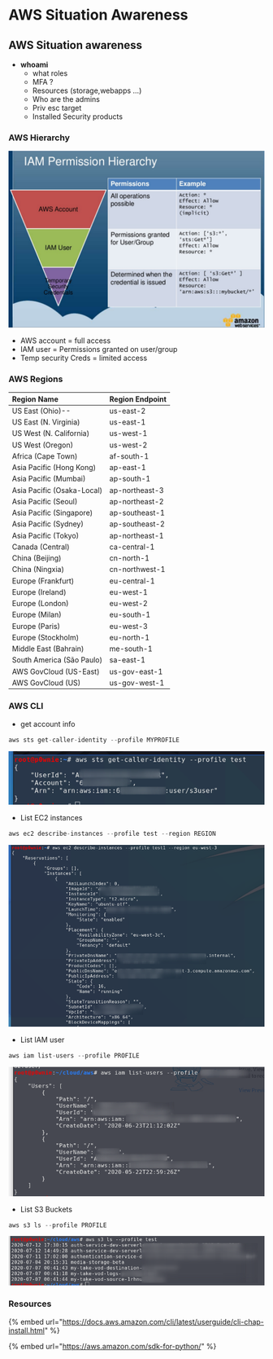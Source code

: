 # AWS Situation Awareness

## AWS Situation awareness

* **whoami**
  * what roles
  * MFA ?
  * Resources \(storage,webapps ...\)
  * Who are the admins
  * Priv esc target
  * Installed Security products

### AWS Hierarchy

![](../../../../.gitbook/assets/4722e695e08644b1b4b22ed84a7c3fe3.png)

* AWS account = full access
* IAM user = Permissions granted on user/group
* Temp security Creds = limited access

### AWS Regions

| Region Name | Region     Endpoint |
| :--- | :--- |
| US East \(Ohio\)-- | us-east-2 |
| US East \(N. Virginia\) | us-east-1 |
| US West \(N. California\) | us-west-1 |
| US West \(Oregon\) | us-west-2 |
| Africa \(Cape Town\) | af-south-1 |
| Asia Pacific \(Hong Kong\) | ap-east-1 |
| Asia Pacific \(Mumbai\) | ap-south-1 |
| Asia Pacific \(Osaka-Local\) | ap-northeast-3 |
| Asia Pacific \(Seoul\) | ap-northeast-2 |
| Asia Pacific \(Singapore\) | ap-southeast-1 |
| Asia Pacific \(Sydney\) | ap-southeast-2 |
| Asia Pacific \(Tokyo\) | ap-northeast-1 |
| Canada \(Central\) | ca-central-1 |
| China \(Beijing\) | cn-north-1 |
| China \(Ningxia\) | cn-northwest-1 |
| Europe \(Frankfurt\) | eu-central-1 |
| Europe \(Ireland\) | eu-west-1 |
| Europe \(London\) | eu-west-2 |
| Europe \(Milan\) | eu-south-1 |
| Europe \(Paris\) | eu-west-3 |
| Europe \(Stockholm\) | eu-north-1 |
| Middle East \(Bahrain\) | me-south-1 |
| South America \(São Paulo\) | sa-east-1 |
| AWS GovCloud \(US-East\) | us-gov-east-1 |
| AWS GovCloud \(US\) | us-gov-west-1 |

### AWS CLI

* get account info

```csharp
aws sts get-caller-identity --profile MYPROFILE
```

![](../../../../.gitbook/assets/8ae56dfc2b764bf4b4ff61b6d71b8983.png)

* List EC2 instances

```csharp
aws ec2 describe-instances --profile test --region REGION
```

![](../../../../.gitbook/assets/0ab7ca6e1a374ad6869593a4da0dab19.png)

* List IAM user

```csharp
aws iam list-users --profile PROFILE
```

![](../../../../.gitbook/assets/a9950e97134a48acac0b0a305c7501e6.png)

* List S3 Buckets

```csharp
aws s3 ls --profile PROFILE
```

![](../../../../.gitbook/assets/b1b8276729474a0188c9bd9bda37574e.png)

### Resources

{% embed url="https://docs.aws.amazon.com/cli/latest/userguide/cli-chap-install.html" %}

{% embed url="https://aws.amazon.com/sdk-for-python/" %}

